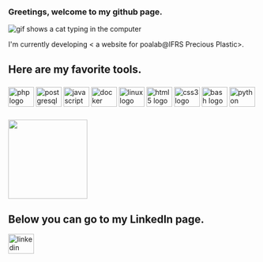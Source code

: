 ### Greetings, welcome to my github page.

<picture>
<source media="(prefers-color-scheme: dark)" srcset="https://media.tenor.com/jNgKSlUpmkEAAAAC/typing-laptop.gif">
<source media="(prefers-color-scheme: light)" srcset="https://media.tenor.com/jNgKSlUpmkEAAAAC/typing-laptop.gif">
  <img alt="gif shows a cat typing in the computer" src="https://media.tenor.com/jNgKSlUpmkEAAAAC/typing-laptop.gif">
</picture>

I'm currently developing < a website for poalab@IFRS Precious Plastic>.
###
<h2 align="left">Here are my favorite tools.</h2>

###
<div align="left">
  <img src="https://cdn.jsdelivr.net/gh/devicons/devicon/icons/php/php-original.svg" height="40" width="52" alt="php logo"  />
  <img src="https://cdn.jsdelivr.net/gh/devicons/devicon/icons/postgresql/postgresql-original.svg" height="40" width="52" alt="postgresql logo"  />
  <img src="https://cdn.jsdelivr.net/gh/devicons/devicon/icons/javascript/javascript-original.svg" height="40" width="52" alt="javascript logo"  />
  <img src="https://cdn.jsdelivr.net/gh/devicons/devicon/icons/docker/docker-original.svg" height="40" width="52" alt="docker logo"  />
  <img src="https://cdn.jsdelivr.net/gh/devicons/devicon/icons/linux/linux-original.svg" height="40" width="52" alt="linux logo"  />
  <img src="https://cdn.jsdelivr.net/gh/devicons/devicon/icons/html5/html5-original.svg" height="40" width="52" alt="html5 logo"  />
  <img src="https://cdn.jsdelivr.net/gh/devicons/devicon/icons/css3/css3-original.svg" height="40" width="52" alt="css3 logo"  />
  <img src="https://cdn.jsdelivr.net/gh/devicons/devicon/icons/bash/bash-original.svg" height="40" width="52" alt="bash logo"  />
  <img src="https://cdn.jsdelivr.net/gh/devicons/devicon/icons/python/python-original.svg" height="40" width="52" alt="python logo"  />
</div>


###

<img height="160em" src="https://github-readme-stats.vercel.app/api?username=rodrigobaltazar&show_icons=true" />

###
<div align="left">
<h2>Below you can go to my LinkedIn page.</h2>

 <a href="https://www.linkedin.com/in/rodrigo-baltazar-dev/"> <img src="https://raw.githubusercontent.com/maurodesouza/profile-readme-generator/master/src/assets/icons/social/linkedin/default.svg" width="52" height="40" alt="linkedin logo" /></a>
</div>
